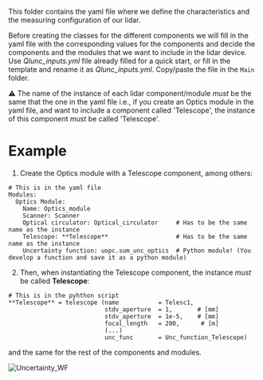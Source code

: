 This folder contains the yaml file where we define the characteristics and the measuring configuration of our lidar.

Before creating the classes for the different components we will fill in the yaml file with the corresponding values for the components and decide the components and the modules that we want to include in the lidar device. 
Use *Qlunc_inputs.yml* file already filled for a quick start, or fill in the template and rename it as *Qlunc_inputs.yml*. Copy/paste the file in the `Main` folder.

:warning:  The name of the instance of each lidar component/module *must* be the same that the one in the yaml file i.e., if you create an Optics module in the yaml file, and want to include a component called 'Telescope',  the instance of this component *must* be called 'Telescope'.

# Example

1) Create the Optics module with a Telescope component, among others:
```
# This is in the yaml file
Modules:
  Optics Module:
    Name: Optics_module
    Scanner: Scanner
    Optical circulator: Optical_circulator     # Has to be the same name as the instance
    Telescope: **Telescope**                   # Has to be the same name as the instance
    Uncertainty function: uopc.sum_unc_optics  # Python module! (You develop a function and save it as a python module)
```    
2) Then, when instantiating the Telescope component, the instance *must* be called **Telescope**:
```
# This is in the pyhthon script
**Telescope** = telescope (name           = Telesc1,
                           stdv_aperture  = 1,       # [mm]
                           stdv_aperture  = 1e-5,    # [mm]                       
                           focal_length   = 200,      # [m]                      
                           (...)
                           unc_func       = Unc_function_Telescope)
```
and the same for the rest of the components and modules.
    
![Uncertainty_WF](https://github.com/SWE-UniStuttgart/Qlunc/blob/main/Pictures_repo_/FlowChartUnc.JPG)
